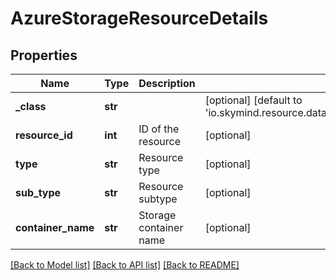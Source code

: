 # AzureStorageResourceDetails

## Properties
Name | Type | Description | Notes
------------ | ------------- | ------------- | -------------
**_class** | **str** |  | [optional] [default to 'io.skymind.resource.data.subtypes.storage.AzureStorageResourceDetails']
**resource_id** | **int** | ID of the resource | [optional] 
**type** | **str** | Resource type | [optional] 
**sub_type** | **str** | Resource subtype | [optional] 
**container_name** | **str** | Storage container name | [optional] 

[[Back to Model list]](../README.md#documentation-for-models) [[Back to API list]](../README.md#documentation-for-api-endpoints) [[Back to README]](../README.md)


